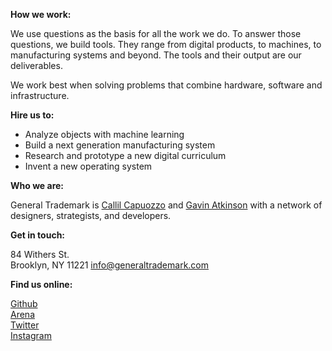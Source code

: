 __How we work:__

We use questions as the basis for all the work we do. To answer those questions, we build tools. They range from digital products, to machines, to manufacturing systems and beyond. The tools and their output are our deliverables.

We work best when solving problems that combine hardware, software and infrastructure.

__Hire us to:__

* Analyze objects with machine learning
* Build a next generation manufacturing system  
* Research and prototype a new digital curriculum  
* Invent a new operating system  

__Who we are:__

General Trademark is [Callil Capuozzo](callil.com) and [Gavin Atkinson](http://www.gav.space/) with a network of designers, strategists, and developers.

__Get in touch:__

84 Withers St.  
Brooklyn, NY 11221
[info@generaltrademark.com](mailto:info@generaltrademark.com)

__Find us online:__

[Github](https://github.com/GeneralTrademark/)  
[Arena](https://www.google.com)  
[Twitter](https://twitter.com/general_bot)  
[Instagram](https://www.instagram.com/generaltrademark/)  
